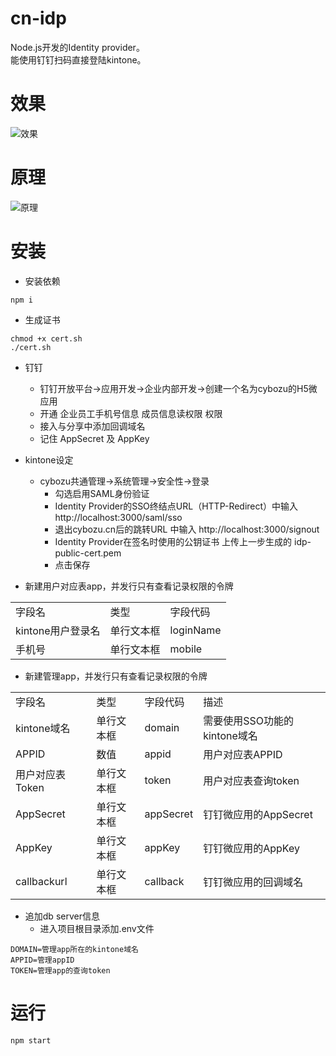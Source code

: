 # cn-idp
Node.js开发的Identity provider。  
能使用钉钉扫码直接登陆kintone。 

# 效果
![效果](https://raw.githubusercontent.com/cyaoc/cn-idp/master/screenshots/screenshot.gif?token=GHSAT0AAAAAABHVJOO7I5BHCLTZIGFHL2HOYPBEW3Q)

# 原理
![原理](https://raw.githubusercontent.com/cyaoc/cn-idp/master/screenshots/design.png?token=GHSAT0AAAAAABHVJOO65YANQFY5VXANOAK4YPBEVAA)

# 安装
- 安装依赖
```console
npm i
```
- 生成证书
```console
chmod +x cert.sh
./cert.sh
```

- 钉钉
  - 钉钉开放平台->应用开发->企业内部开发->创建一个名为cybozu的H5微应用
  - 开通 企业员工手机号信息	成员信息读权限 权限
  - 接入与分享中添加回调域名
  - 记住 AppSecret 及 AppKey

- kintone设定  
  - cybozu共通管理->系统管理->安全性->登录  
    - 勾选启用SAML身份验证
    - Identity Provider的SSO终结点URL（HTTP-Redirect）中输入 http://localhost:3000/saml/sso
    - 退出cybozu.cn后的跳转URL 中输入 http://localhost:3000/signout
    - Identity Provider在签名时使用的公钥证书 上传上一步生成的 idp-public-cert.pem
    - 点击保存  

- 新建用户对应表app，并发行只有查看记录权限的令牌  
<table>
  <tr>
    <td>字段名</td>
    <td>类型</td>
    <td>字段代码</td>
  </tr>
  <tr>
    <td>kintone用户登录名</td>
    <td>单行文本框</td>
    <td>loginName</td>
  </tr>
  <tr>
    <td>手机号</td>
    <td>单行文本框</td>
    <td>mobile</td>
  </tr>
</table>  

- 新建管理app，并发行只有查看记录权限的令牌  
<table>
  <tr>
    <td>字段名</td>
    <td>类型</td>
    <td>字段代码</td>
    <td>描述</td>
  </tr>
  <tr>
    <td>kintone域名</td>
    <td>单行文本框</td>
    <td>domain</td>
    <td>需要使用SSO功能的kintone域名</td>
  </tr>
  <tr>
    <td>APPID</td>
    <td>数值</td>
    <td>appid</td>
    <td>用户对应表APPID</td>
  </tr>
  <tr>
    <td>用户对应表Token</td>
    <td>单行文本框</td>
    <td>token</td>
    <td>用户对应表查询token</td>
  </tr>
  <tr>
    <td>AppSecret</td>
    <td>单行文本框</td>
    <td>appSecret</td>
    <td>钉钉微应用的AppSecret</td>
  </tr>
  <tr>
    <td>AppKey</td>
    <td>单行文本框</td>
    <td>appKey</td>
    <td>钉钉微应用的AppKey</td>
  </tr>
  <tr>
    <td>callbackurl</td>
    <td>单行文本框</td>
    <td>callback</td>
    <td>钉钉微应用的回调域名</td>
  </tr>
</table>

- 追加db server信息
  - 进入项目根目录添加.env文件
```console
DOMAIN=管理app所在的kintone域名 
APPID=管理appID
TOKEN=管理app的查询token
```

# 运行
```console
npm start
```
